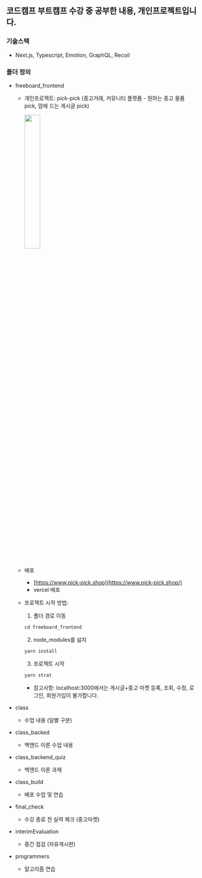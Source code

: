 ## 코드캠프 부트캠프 수강 중 공부한 내용, 개인프로젝트입니다.

### 기술스택

- Next.js, Typescript, Emotion, GraphQL, Recoil

### 폴더 정의

- freeboard_frontend

  - 개인프로젝트: pick-pick (중고거래, 커뮤니티 플랫폼 - 원하는 중고 물품 pick, 맘에 드는 게시글 pick)

    <img width="30%" src="https://user-images.githubusercontent.com/93130161/198503512-3a83a3e8-31c0-40f8-b422-f47b874bcb2d.png" />

  - 배포
    - [https://www.pick-pick.shop](https://www.pick-pick.shop/)
    - vercel 배포
  - 프로젝트 시작 방법:

    1. 폴더 경로 이동

    ```javascript
    cd freeboard_frontend
    ```

    2. node_modules를 섫치

    ```javascript
    yarn install
    ```

    3. 프로젝트 시작

    ```javascript
    yarn strat
    ```

    - 참고사항: localhost:3000에서는 게시글+중고 마켓 등록, 조회, 수정, 로그인, 회원가입이 불가합니다.

- class

  - 수업 내용 (일별 구분)

- class_backed

  - 백엔드 이론 수업 내용

- class_backend_quiz

  - 백엔드 이론 과제

- class_build

  - 배포 수업 및 연습

- final_check

  - 수강 종료 전 실력 체크 (중고마켓)

- interimEvaluation

  - 중간 점검 (자유게시판)

- programmers

  - 알고리즘 연습
